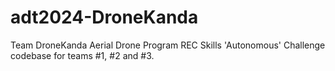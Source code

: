 # adt2024-DroneKanda
Team DroneKanda Aerial Drone Program REC Skills 'Autonomous' Challenge codebase for teams #1, #2 and #3.

